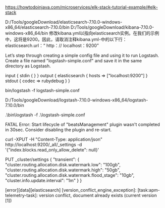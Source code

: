 https://howtodoinjava.com/microservices/elk-stack-tutorial-example/#elk-stack

D:/Tools/googleDownload/elasticsearch-7.10.0-windows-x86_64/elasticsearch-7.10.0/bin
D:/Tools/googleDownload/kibana-7.10.0-windows-x86_64/bin
修改kibana.yml以指向elasticsearch实例。在我们的示例中，这将是9200。因此，请取消注释kibana.yml-中的以下行：
elasticsearch.url：“ http：// localhost：9200”

Let’s step through creating a simple config file and using it to run Logstash.
Create a file named "logstash-simple.conf" and save it in the same directory as Logstash.

input { stdin { } }
output {
elasticsearch { hosts => ["localhost:9200"] }
stdout { codec => rubydebug }
}

bin/logstash -f logstash-simple.conf

D:/Tools/googleDownload/logstash-7.10.0-windows-x86_64/logstash-7.10.0/bin

.\bin\logstash -f .\logstash-simple.conf


FATAL  Error: Start lifecycle of "beatsManagement" plugin wasn't completed in 30sec. Consider disabling the plugin and re-start.

curl -XPUT -H "Content-Type: application/json" http://localhost:9200/_all/_settings -d '{"index.blocks.read_only_allow_delete": null}'

PUT _cluster/settings
{
"transient": {
"cluster.routing.allocation.disk.watermark.low": "100gb",
"cluster.routing.allocation.disk.watermark.high": "50gb",
"cluster.routing.allocation.disk.watermark.flood_stage": "10gb",
"cluster.info.update.interval": "1m"
}
}

[error][data][elasticsearch] [version_conflict_engine_exception]: [task:apm-telemetry-task]: version conflict, document already exists (current version [1])

